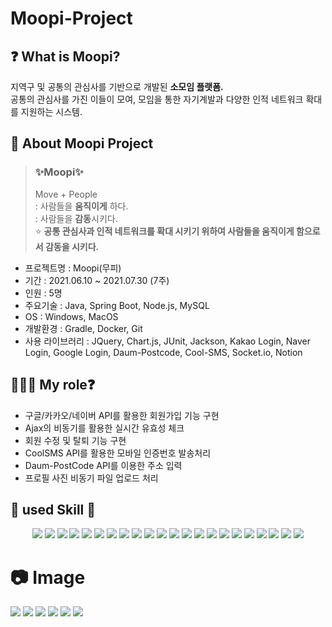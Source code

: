 # Moopi-Project

## ❓ What is Moopi?  
지역구 및 공통의 관심사를 기반으로 개발된 **소모임 플랫폼.**  
공통의 관심사를 가진 이들이 모여, 모임을 통한 자기계발과 다양한 인적 네트워크 확대를 지원하는 시스템.

## 📖 About Moopi Project
>  ### ✨Moopi✨
> Move + People  
> : 사람들을 **움직이게** 하다.  
> : 사람들을 **감동**시키다.  
> ⭐️ **공통 관심사과 인적 네트워크를 확대 시키기 위하여 사람들을 움직이게 함으로서 감동을 시키다.**

- 프로젝트명 : Moopi(무피)
- 기간 : 2021.06.10 ~ 2021.07.30 (7주)
- 인원 : 5명
- 주요기술 : Java, Spring Boot, Node.js, MySQL
- OS : Windows, MacOS
- 개발환경 : Gradle, Docker, Git
- 사용 라이브러리 : JQuery, Chart.js, JUnit, Jackson, Kakao Login, Naver Login, Google Login, Daum-Postcode, Cool-SMS, Socket.io, Notion

## 👩🏻‍💻 My role❓
- 구글/카카오/네이버 API를 활용한 회원가입 기능 구현
- Ajax의 비동기를 활용한 실시간 유효성 체크
- 회원 수정 및 탈퇴 기능 구현
- CoolSMS API를 활용한 모바일 인증번호 발송처리
- Daum-PostCode API를 이용한 주소 입력
- 프로필 사진 비동기 파일 업로드 처리

## 📖 used Skill 🚀

<div align="center">  
  <img src="https://img.shields.io/badge/HTML5-E34F26?style=for-the-badge&logo=HTML5&logoColor=white"/> <img src="https://img.shields.io/badge/CSS3-1572B6?style=for-the-badge&logo=CSS3&logoColor=white"/> 
  <img src="https://img.shields.io/badge/JavaScript-F7DF1E?style=for-the-badge&logo=JavaScript&logoColor=white"/> 
  <img src="https://img.shields.io/badge/Ajax-000000?style=for-the-badge&logo=Ajax&logoColor=white"/> 
  <img src="https://img.shields.io/badge/Sweet Alert-EF1970?style=for-the-badge&logo=Sweet-Alert&logoColor=white"/> 
  <img src="https://img.shields.io/badge/JSON-000000?style=for-the-badge&logo=JSON&logoColor=white"/> 
  <img src="https://img.shields.io/badge/jQuery-0769AD?style=for-the-badge&logo=jQuery&logoColor=white"/> 
  <img src="https://img.shields.io/badge/java-000000?style=for-the-badge&logo=Java&logoColor=white"/> <img src="https://img.shields.io/badge/mysql-4479A1?style=for-the-badge&logo=MySQL&logoColor=white"/> 
  <img src="https://img.shields.io/badge/Spring Boot-6DB33F?style=for-the-badge&logo=Spring Boot&logoColor=white"/> 
  <img src="https://img.shields.io/badge/Apache Tomcat-F8DC75?style=for-the-badge&logo=apachetomcat&logoColor=white"/> 
  <img src="https://img.shields.io/badge/Gradle-02303A?style=for-the-badge&logo=Gradle&logoColor=white"/> 
  <img src="https://img.shields.io/badge/MyBatis-000000?style=for-the-badge&logo=MyBatis&logoColor=white"/> 
  <img src="https://img.shields.io/badge/Daum Post API-000000?style=for-the-badge&Color=white"/> <img src="https://img.shields.io/badge/Google API-000000?style=for-the-badge&Color=white"/> 
  <img src="https://img.shields.io/badge/Naver API-000000?style=for-the-badge&Color=white"/> 
  <img src="https://img.shields.io/badge/Kakao API-000000?style=for-the-badge&Color=white"/> 
  <img src="https://img.shields.io/badge/Cool SMS-000000?style=for-the-badge&Color=white"/> 
  <img src="https://img.shields.io/badge/Eclipse-2C2255?style=for-the-badge&logo=Eclipse&logoColor=white"/> <img src="https://img.shields.io/badge/MySQL Workbench-4479A1?style=for-the-badge&logo=mysql&logoColor=white"/> 
  <img src="https://img.shields.io/badge/GitHub-181717?style=for-the-badge&logo=GitHub&logoColor=white"/> 
  <img src="https://img.shields.io/badge/Star UML-000000?style=for-the-badge&logo=StarUML&logoColor=white"/> 
</div>

# 📷 Image

<img src="https://github.com/YoulAPark/Moopi-Main-Project/assets/101085988/c93cb951-c974-4c7c-bf16-bb645c8895a3"/>
<img src="https://github.com/YoulAPark/Moopi-Main-Project/assets/101085988/8bfef495-1d5b-4aec-a6ce-942eb080e3c9"/>
<img src="https://github.com/YoulAPark/Moopi-Main-Project/assets/101085988/714f51e2-9aa9-4e21-8874-9593b43ef7a7"/>
<img src="https://github.com/YoulAPark/Moopi-Main-Project/assets/101085988/6f788030-bd7a-4b8d-a429-581d80476121"/>
<img src="https://github.com/YoulAPark/Moopi-Main-Project/assets/101085988/77660401-293d-4f54-8751-9df6745e1c5c"/>
<img src="https://github.com/YoulAPark/Moopi-Main-Project/assets/101085988/6a45e963-17c3-4d71-bb59-c397f56f0fe1"/>

